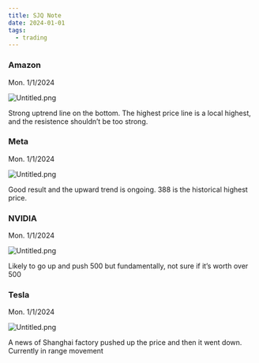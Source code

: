 ```yaml
---
title: SJQ Note
date: 2024-01-01
tags:
  - trading
---
```


### Amazon


Mon. 1/1/2024


![Untitled.png](https://prod-files-secure.s3.us-west-2.amazonaws.com/875308e8-8000-4329-b1aa-ffd95b33ba6e/c245c71c-58c0-4609-bae9-f17ad3ac7b14/Untitled.png?X-Amz-Algorithm=AWS4-HMAC-SHA256&X-Amz-Content-Sha256=UNSIGNED-PAYLOAD&X-Amz-Credential=AKIAT73L2G45HZZMZUHI%2F20240105%2Fus-west-2%2Fs3%2Faws4_request&X-Amz-Date=20240105T012642Z&X-Amz-Expires=3600&X-Amz-Signature=888504d5c249511b586853675ecc69cb1471bc653c0a54e57f742c1f07c8c057&X-Amz-SignedHeaders=host&x-id=GetObject)


Strong uptrend line on the bottom. The highest price line is a local highest, and the resistence shouldn’t be too strong.


### Meta


Mon. 1/1/2024


![Untitled.png](https://prod-files-secure.s3.us-west-2.amazonaws.com/875308e8-8000-4329-b1aa-ffd95b33ba6e/aefc1919-f4cc-4376-a874-c2c0f7c666e4/Untitled.png?X-Amz-Algorithm=AWS4-HMAC-SHA256&X-Amz-Content-Sha256=UNSIGNED-PAYLOAD&X-Amz-Credential=AKIAT73L2G45HZZMZUHI%2F20240105%2Fus-west-2%2Fs3%2Faws4_request&X-Amz-Date=20240105T012642Z&X-Amz-Expires=3600&X-Amz-Signature=37c70fb8cf8bea833746a9d1ab7d04c5c3a659a6e8f0949a1b116cb76239292c&X-Amz-SignedHeaders=host&x-id=GetObject)


Good result and the upward trend is ongoing. 388 is the historical highest price.


### NVIDIA


Mon. 1/1/2024


![Untitled.png](https://prod-files-secure.s3.us-west-2.amazonaws.com/875308e8-8000-4329-b1aa-ffd95b33ba6e/3b14f951-ec86-4c7c-82cb-2b1d6d535059/Untitled.png?X-Amz-Algorithm=AWS4-HMAC-SHA256&X-Amz-Content-Sha256=UNSIGNED-PAYLOAD&X-Amz-Credential=AKIAT73L2G45HZZMZUHI%2F20240105%2Fus-west-2%2Fs3%2Faws4_request&X-Amz-Date=20240105T012642Z&X-Amz-Expires=3600&X-Amz-Signature=17813bd192249dd3474e5839066359644de8f3b67adb4fbe9de1639e1e303daf&X-Amz-SignedHeaders=host&x-id=GetObject)


Likely to go up and push 500 but fundamentally, not sure if it’s worth over 500


### Tesla


Mon. 1/1/2024


![Untitled.png](https://prod-files-secure.s3.us-west-2.amazonaws.com/875308e8-8000-4329-b1aa-ffd95b33ba6e/6033a834-b9bb-4f09-b459-bcb6cfbd9cfe/Untitled.png?X-Amz-Algorithm=AWS4-HMAC-SHA256&X-Amz-Content-Sha256=UNSIGNED-PAYLOAD&X-Amz-Credential=AKIAT73L2G45HZZMZUHI%2F20240105%2Fus-west-2%2Fs3%2Faws4_request&X-Amz-Date=20240105T012642Z&X-Amz-Expires=3600&X-Amz-Signature=df28154071a57ee6b8a2dc11a5bf093eb70e0484502a22fed771a8c2f3be748a&X-Amz-SignedHeaders=host&x-id=GetObject)


A news of Shanghai factory pushed up the price and then it went down. Currently in range movement


